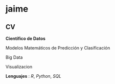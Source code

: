 # jaime

## CV

**Científico de Datos**

Modelos Matemáticos de Predicción y Clasificación

Big Data

Visualizacion

**Lenguajes** : _R_, _Python_, _SQL_

